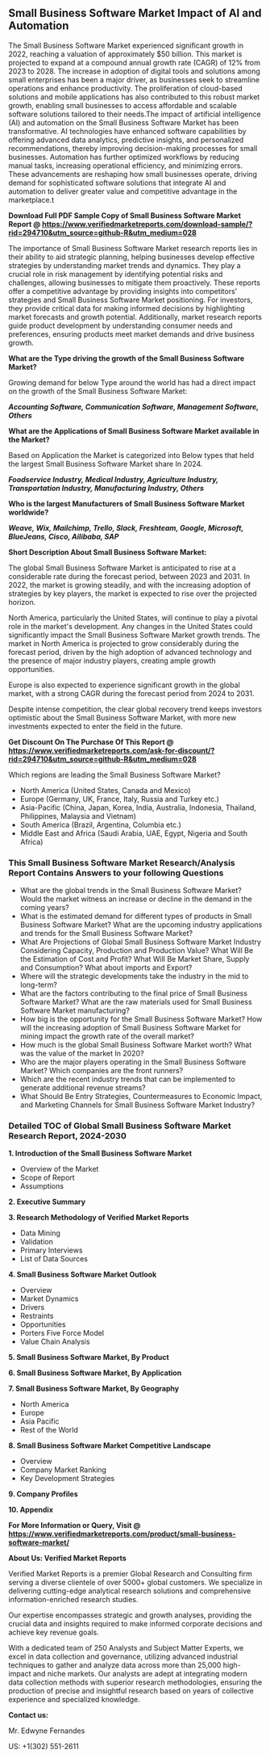 <h2>Small Business Software Market Impact of AI and Automation</h2>The Small Business Software Market experienced significant growth in 2022, reaching a valuation of approximately $50 billion. This market is projected to expand at a compound annual growth rate (CAGR) of 12% from 2023 to 2028. The increase in adoption of digital tools and solutions among small enterprises has been a major driver, as businesses seek to streamline operations and enhance productivity. The proliferation of cloud-based solutions and mobile applications has also contributed to this robust market growth, enabling small businesses to access affordable and scalable software solutions tailored to their needs.The impact of artificial intelligence (AI) and automation on the Small Business Software Market has been transformative. AI technologies have enhanced software capabilities by offering advanced data analytics, predictive insights, and personalized recommendations, thereby improving decision-making processes for small businesses. Automation has further optimized workflows by reducing manual tasks, increasing operational efficiency, and minimizing errors. These advancements are reshaping how small businesses operate, driving demand for sophisticated software solutions that integrate AI and automation to deliver greater value and competitive advantage in the marketplace.t</p><p id="" class=""><strong>Download Full PDF Sample Copy of Small Business Software Market Report @ <a href="https://www.verifiedmarketreports.com/download-sample/?rid=294710&utm_source=github-R&utm_medium=028" target="_blank">https://www.verifiedmarketreports.com/download-sample/?rid=294710&utm_source=github-R&utm_medium=028</a></strong></p><p>The importance of&nbsp;Small Business Software Market research reports lies in their ability to aid strategic planning, helping businesses develop effective strategies by understanding market trends and dynamics. They play a crucial role in risk management by identifying potential risks and challenges, allowing businesses to mitigate them proactively. These reports offer a competitive advantage by providing insights into competitors' strategies and Small Business Software Market positioning. For investors, they provide critical data for making informed decisions by highlighting market forecasts and growth potential. Additionally, market research reports guide product development by understanding consumer needs and preferences, ensuring products meet market demands and drive business growth.</p><p><strong>What are the&nbsp;Type driving the growth of the Small Business Software Market?</strong></p><p id="" class="">Growing demand for below Type around the world has had a direct impact on the growth of the Small Business Software Market:</p><em><strong>Accounting Software, Communication Software, Management Software, Others</strong></em></p><strong>What are the&nbsp;Applications&nbsp;of Small Business Software Market available in the Market?</strong></p><p id="" class="">Based on Application the Market is categorized into Below types that held the largest Small Business Software Market share In 2024.</p><em><strong>Foodservice Industry, Medical Industry, Agriculture Industry, Transportation Industry, Manufacturing Industry, Others</strong></em></p><strong>Who is the largest Manufacturers of Small Business Software Market worldwide?</strong></p><p><em><strong>Weave, Wix, Mailchimp, Trello, Slack, Freshteam, Google, Microsoft, BlueJeans, Cisco, Ailibaba, SAP</strong></em></p><p id="" class=""><strong>Short Description About Small Business Software Market:</strong></p><p>The global Small Business Software Market is anticipated to rise at a considerable rate during the forecast period, between 2023 and 2031. In 2022, the market is growing steadily, and with the increasing adoption of strategies by key players, the market is expected to rise over the projected horizon.</p><p>North America, particularly the United States, will continue to play a pivotal role in the market's development. Any changes in the United States could significantly impact the Small Business Software Market growth trends. The market in North America is projected to grow considerably during the forecast period, driven by the high adoption of advanced technology and the presence of major industry players, creating ample growth opportunities.</p><p>Europe is also expected to experience significant growth in the global market, with a strong CAGR during the forecast period from 2024 to 2031.</p><p>Despite intense competition, the clear global recovery trend keeps investors optimistic about the Small Business Software Market, with more new investments expected to enter the field in the future.</p><p id="" class=""><strong>Get Discount On The Purchase Of This Report @ <a href="https://www.verifiedmarketreports.com/ask-for-discount/?rid=294710&utm_source=github-R&utm_medium=028" target="_blank">https://www.verifiedmarketreports.com/ask-for-discount/?rid=294710&utm_source=github-R&utm_medium=028</a></strong></p>Which regions are leading the Small Business Software Market?</p><ul><li>North America (United States, Canada and Mexico)</li><li>Europe (Germany, UK, France, Italy, Russia and Turkey etc.)</li><li>Asia-Pacific (China, Japan, Korea, India, Australia, Indonesia, Thailand, Philippines, Malaysia and Vietnam)</li><li>South America (Brazil, Argentina, Columbia etc.)</li><li>Middle East and Africa (Saudi Arabia, UAE, Egypt, Nigeria and South Africa)</li></ul><h3 id="" class="">This Small Business Software Market Research/Analysis Report Contains Answers to your following Questions</h3><ul><li>What are the global trends in the Small Business Software Market? Would the market witness an increase or decline in the demand in the coming years?</li><li>What is the estimated demand for different types of products in Small Business Software Market? What are the upcoming industry applications and trends for the Small Business Software Market?</li><li>What Are Projections of Global Small Business Software Market Industry Considering Capacity, Production and Production Value? What Will Be the Estimation of Cost and Profit? What Will Be Market Share, Supply and Consumption? What about imports and Export?</li><li>Where will the strategic developments take the industry in the mid to long-term?</li><li>What are the factors contributing to the final price of Small Business Software Market? What are the raw materials used for Small Business Software Market manufacturing?</li><li>How big is the opportunity for the Small Business Software Market? How will the increasing adoption of Small Business Software Market for mining impact the growth rate of the overall market?</li><li>How much is the global Small Business Software Market worth? What was the value of the market In 2020?</li><li>Who are the major players operating in the Small Business Software Market? Which companies are the front runners?</li><li>Which are the recent industry trends that can be implemented to generate additional revenue streams?</li><li>What Should Be Entry Strategies, Countermeasures to Economic Impact, and Marketing Channels for Small Business Software Market Industry?</li></ul><h3 id="" class="">Detailed TOC of Global Small Business Software Market Research Report, 2024-2030</h3><p id="" class=""><strong>1. Introduction of the Small Business Software Market</strong></p><ul><li>Overview of the Market</li><li>Scope of Report</li><li>Assumptions</li></ul><p id="" class=""><strong>2. Executive Summary</strong></p><p id="" class=""><strong>3. Research Methodology of Verified Market Reports</strong></p><ul><li>Data Mining</li><li>Validation</li><li>Primary Interviews</li><li>List of Data Sources</li></ul><p id="" class=""><strong>4. Small Business Software Market Outlook</strong></p><ul><li>Overview</li><li>Market Dynamics</li><li>Drivers</li><li>Restraints</li><li>Opportunities</li><li>Porters Five Force Model</li><li>Value Chain Analysis</li></ul><p id="" class=""><strong>5. Small Business Software Market, By Product</strong></p><p id="" class=""><strong>6. Small Business Software Market, By Application</strong></p><p id="" class=""><strong>7. Small Business Software Market, By Geography</strong></p><ul><li>North America</li><li>Europe</li><li>Asia Pacific</li><li>Rest of the World</li></ul><p id="" class=""><strong>8. Small Business Software Market Competitive Landscape</strong></p><ul><li>Overview</li><li>Company Market Ranking</li><li>Key Development Strategies</li></ul><p id="" class=""><strong>9. Company Profiles</strong></p><p id="" class=""><strong>10. Appendix</strong></p><p id="" class=""><strong>For More Information or Query, Visit @ <a href="https://www.verifiedmarketreports.com/product/small-business-software-market/" target="_blank">https://www.verifiedmarketreports.com/product/small-business-software-market/</a></strong></p><p id="" class=""><strong>About Us: Verified Market Reports</strong></p><p id="" class="">Verified Market Reports is a premier Global Research and Consulting firm serving a diverse clientele of over 5000+ global customers. We specialize in delivering cutting-edge analytical research solutions and comprehensive information-enriched research studies.</p><p id="" class="">Our expertise encompasses strategic and growth analyses, providing the crucial data and insights required to make informed corporate decisions and achieve key revenue goals.</p><p id="" class="">With a dedicated team of 250 Analysts and Subject Matter Experts, we excel in data collection and governance, utilizing advanced industrial techniques to gather and analyze data across more than 25,000 high-impact and niche markets. Our analysts are adept at integrating modern data collection methods with superior research methodologies, ensuring the production of precise and insightful research based on years of collective experience and specialized knowledge.</p><p id="" class=""><strong>Contact us:</strong></p><p id="" class="">Mr. Edwyne Fernandes</p><p id="" class="">US: +1(302) 551-2611</p>